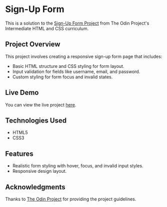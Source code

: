 # Sign-Up Form

This is a solution to the [Sign-Up Form Project](https://www.theodinproject.com/lessons/node-path-intermediate-html-and-css-sign-up-form) from The Odin Project's Intermediate HTML and CSS curriculum.

## Project Overview
This project involves creating a responsive sign-up form page that includes:
- Basic HTML structure and CSS styling for form layout.
- Input validation for fields like username, email, and password.
- Custom styling for form focus and invalid states.

## Live Demo
You can view the live project [here](https://soham-powar.github.io/Sign-up-Form/).

## Technologies Used
- HTML5
- CSS3

## Features
- Realistic form styling with hover, focus, and invalid input styles.
- Responsive design layout.

## Acknowledgments
Thanks to [The Odin Project](https://www.theodinproject.com/) for providing the project guidelines.
